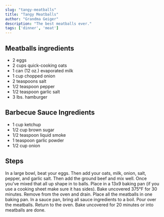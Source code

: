 ```yaml
---
slug: "tangy-meatballs"
title: "Tangy Meatballs"
author: "Grandma Geiger"
description: "The best meatballs ever."
tags: ['dinner', 'meat']
---
```

## Meatballs ingredients

- 2 eggs
- 2 cups quick-cooking oats
- 1 can (12 oz.) evaporated milk
- 1 cup chopped onion
- 2 teaspoons salt
- 1/2 teaspoon pepper
- 1/2 teaspoon garlic salt
- 3 lbs. hamburger

## Barbecue Sauce Ingredients
- 1 cup ketchup
- 1/2 cup brown sugar
- 1/2 teaspoon liquid smoke
- 1 teaspoon garlic powder
- 1/2 cup onion

## Steps
In a large bowl, beat your eggs. Then add your oats, milk, onion, salt, pepper, and garlic salt. Then add the ground beef and mix well. Once you've mixed that all up shape in to balls. Place in a 13x9 baking pan (if you use a cooking sheet make sure it has sides). Bake uncovered 375&deg;F for 30 minutes. Remove from the oven and drain. Place all the meatballs in one baking pan. In a sauce pan, bring all sauce ingredients to a boil. Pour over the meatballs. Return to the oven. Bake uncovered for 20 minutes or into meatballs are done.
